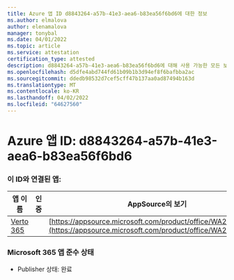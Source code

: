 ```yaml
---
title: Azure 앱 ID d8843264-a57b-41e3-aea6-b83ea56f6bd6에 대한 정보
ms.author: elmalova
author: elenamalova
manager: tonybal
ms.date: 04/01/2022
ms.topic: article
ms.service: attestation
certification_type: attested
description: d8843264-a57b-41e3-aea6-b83ea56f6bd6에 대해 사용 가능한 모든 보안 및 규정 준수 정보입니다.
ms.openlocfilehash: d5dfe4abd744fd61b09b1b3d94ef8f6bafbba2ac
ms.sourcegitcommit: ddedb98532d7cef5cff47b137aa0ad87494b163d
ms.translationtype: MT
ms.contentlocale: ko-KR
ms.lasthandoff: 04/02/2022
ms.locfileid: "64627560"
---
```

# <a name="azure-app-id-d8843264-a57b-41e3-aea6-b83ea56f6bd6"></a>Azure 앱 ID: d8843264-a57b-41e3-aea6-b83ea56f6bd6


### <a name="apps-associated-with-this-id"></a>이 ID와 연결된 앱:
| **앱 이름** | **인증** | **AppSource의 보기** |
|--------------|---------------|-----------------------|
| [Verto 365](../forward/WA200003230.md) |  | [https://appsource.microsoft.com/product/office/WA200003230](https://appsource.microsoft.com/product/office/WA200003230) |

### <a name="microsoft-365-app-compliance-status"></a>Microsoft 365 앱 준수 상태
- Publisher 상태: 완료
